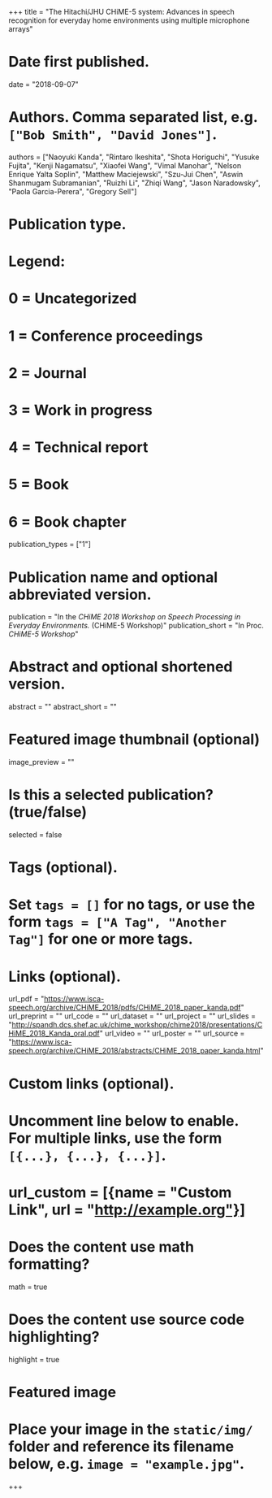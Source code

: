 +++
title = "The Hitachi/JHU CHiME-5 system: Advances in speech recognition for everyday home environments using multiple microphone arrays"

# Date first published.
date = "2018-09-07"

# Authors. Comma separated list, e.g. `["Bob Smith", "David Jones"]`.
authors = ["Naoyuki Kanda", "Rintaro Ikeshita", "Shota Horiguchi", "Yusuke Fujita", "Kenji Nagamatsu", "Xiaofei Wang", "Vimal Manohar", "Nelson Enrique Yalta Soplin", "Matthew Maciejewski", "Szu-Jui Chen", "Aswin Shanmugam Subramanian", "Ruizhi Li", "Zhiqi Wang", "Jason Naradowsky", "Paola Garcia-Perera", "Gregory Sell"]

# Publication type.
# Legend:
# 0 = Uncategorized
# 1 = Conference proceedings
# 2 = Journal
# 3 = Work in progress
# 4 = Technical report
# 5 = Book
# 6 = Book chapter
publication_types = ["1"]

# Publication name and optional abbreviated version.
publication = "In the *CHiME 2018 Workshop on Speech Processing in Everyday Environments.* (CHiME-5 Workshop)"
publication_short = "In Proc. *CHiME-5 Workshop*"

# Abstract and optional shortened version.
abstract = ""
abstract_short = ""

# Featured image thumbnail (optional)
image_preview = ""

# Is this a selected publication? (true/false)
selected = false

# Tags (optional).
#   Set `tags = []` for no tags, or use the form `tags = ["A Tag", "Another Tag"]` for one or more tags.

# Links (optional).
url_pdf = "https://www.isca-speech.org/archive/CHiME_2018/pdfs/CHiME_2018_paper_kanda.pdf"
url_preprint = ""
url_code = ""
url_dataset = ""
url_project = ""
url_slides = "http://spandh.dcs.shef.ac.uk/chime_workshop/chime2018/presentations/CHiME_2018_Kanda_oral.pdf"
url_video = ""
url_poster = ""
url_source = "https://www.isca-speech.org/archive/CHiME_2018/abstracts/CHiME_2018_paper_kanda.html"

# Custom links (optional).
#   Uncomment line below to enable. For multiple links, use the form `[{...}, {...}, {...}]`.
# url_custom = [{name = "Custom Link", url = "http://example.org"}]

# Does the content use math formatting?
math = true

# Does the content use source code highlighting?
highlight = true

# Featured image
# Place your image in the `static/img/` folder and reference its filename below, e.g. `image = "example.jpg"`.

+++
